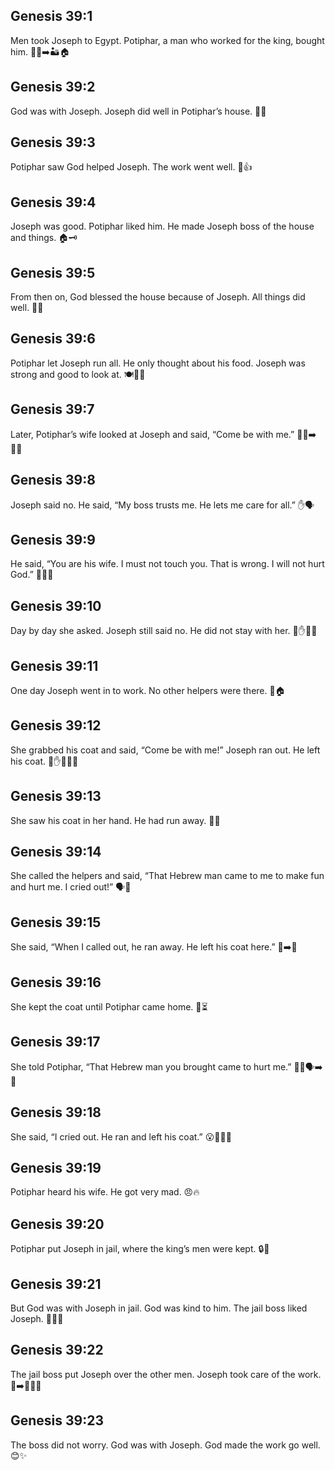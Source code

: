 ## Genesis 39:1
Men took Joseph to Egypt. Potiphar, a man who worked for the king, bought him. 🧍‍♂️➡️🏜️🏠
## Genesis 39:2
God was with Joseph. Joseph did well in Potiphar’s house. 🙏✨
## Genesis 39:3
Potiphar saw God helped Joseph. The work went well. 👀👍
## Genesis 39:4
Joseph was good. Potiphar liked him. He made Joseph boss of the house and things. 🏠🗝️
## Genesis 39:5
From then on, God blessed the house because of Joseph. All things did well. 🏡🌾
## Genesis 39:6
Potiphar let Joseph run all. He only thought about his food. Joseph was strong and good to look at. 🍽️💪🙂
## Genesis 39:7
Later, Potiphar’s wife looked at Joseph and said, “Come be with me.” 👩‍🦰➡️🧍‍♂️
## Genesis 39:8
Joseph said no. He said, “My boss trusts me. He lets me care for all.” ✋🗣️
## Genesis 39:9
He said, “You are his wife. I must not touch you. That is wrong. I will not hurt God.” 🚫💔🙏
## Genesis 39:10
Day by day she asked. Joseph still said no. He did not stay with her. 📅✋🚶‍♂️
## Genesis 39:11
One day Joseph went in to work. No other helpers were there. 🧹🏠
## Genesis 39:12
She grabbed his coat and said, “Come be with me!” Joseph ran out. He left his coat. 🧥✋🏃‍♂️💨
## Genesis 39:13
She saw his coat in her hand. He had run away. 🧥👀
## Genesis 39:14
She called the helpers and said, “That Hebrew man came to me to make fun and hurt me. I cried out!” 🗣️👥
## Genesis 39:15
She said, “When I called out, he ran away. He left his coat here.” 🧥➡️🚪
## Genesis 39:16
She kept the coat until Potiphar came home. 🧥⏳
## Genesis 39:17
She told Potiphar, “That Hebrew man you brought came to hurt me.” 👩‍🦰🗣️➡️👨
## Genesis 39:18
She said, “I cried out. He ran and left his coat.” 😮🧥🏃‍♂️
## Genesis 39:19
Potiphar heard his wife. He got very mad. 😠🔥
## Genesis 39:20
Potiphar put Joseph in jail, where the king’s men were kept. 🔒🏰
## Genesis 39:21
But God was with Joseph in jail. God was kind to him. The jail boss liked Joseph. 🙏💖👮
## Genesis 39:22
The jail boss put Joseph over the other men. Joseph took care of the work. 👮➡️🧍‍♂️👥
## Genesis 39:23
The boss did not worry. God was with Joseph. God made the work go well. 😊✨
